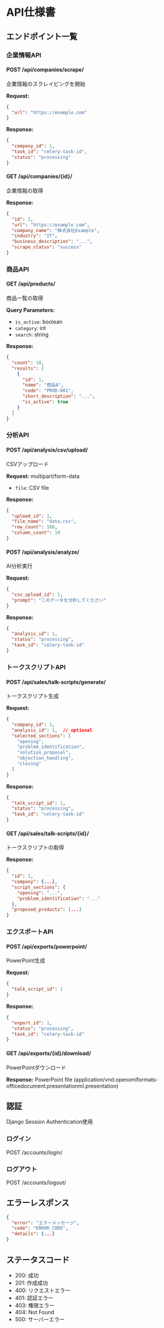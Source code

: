 # API仕様書

## エンドポイント一覧

### 企業情報API

#### POST /api/companies/scrape/
企業情報のスクレイピングを開始

**Request:**
```json
{
  "url": "https://example.com"
}
```

**Response:**
```json
{
  "company_id": 1,
  "task_id": "celery-task-id",
  "status": "processing"
}
```

#### GET /api/companies/{id}/
企業情報の取得

**Response:**
```json
{
  "id": 1,
  "url": "https://example.com",
  "company_name": "株式会社Example",
  "industry": "IT",
  "business_description": "...",
  "scrape_status": "success"
}
```

### 商品API

#### GET /api/products/
商品一覧の取得

**Query Parameters:**
- `is_active`: boolean
- `category`: int
- `search`: string

**Response:**
```json
{
  "count": 10,
  "results": [
    {
      "id": 1,
      "name": "商品A",
      "code": "PROD-001",
      "short_description": "...",
      "is_active": true
    }
  ]
}
```

### 分析API

#### POST /api/analysis/csv/upload/
CSVアップロード

**Request:** multipart/form-data
- `file`: CSV file

**Response:**
```json
{
  "upload_id": 1,
  "file_name": "data.csv",
  "row_count": 100,
  "column_count": 10
}
```

#### POST /api/analysis/analyze/
AI分析実行

**Request:**
```json
{
  "csv_upload_id": 1,
  "prompt": "このデータを分析してください"
}
```

**Response:**
```json
{
  "analysis_id": 1,
  "status": "processing",
  "task_id": "celery-task-id"
}
```

### トークスクリプトAPI

#### POST /api/sales/talk-scripts/generate/
トークスクリプト生成

**Request:**
```json
{
  "company_id": 1,
  "analysis_id": 1,  // optional
  "selected_sections": [
    "opening",
    "problem_identification",
    "solution_proposal",
    "objection_handling",
    "closing"
  ]
}
```

**Response:**
```json
{
  "talk_script_id": 1,
  "status": "processing",
  "task_id": "celery-task-id"
}
```

#### GET /api/sales/talk-scripts/{id}/
トークスクリプトの取得

**Response:**
```json
{
  "id": 1,
  "company": {...},
  "script_sections": {
    "opening": "...",
    "problem_identification": "..."
  },
  "proposed_products": [...]
}
```

### エクスポートAPI

#### POST /api/exports/powerpoint/
PowerPoint生成

**Request:**
```json
{
  "talk_script_id": 1
}
```

**Response:**
```json
{
  "export_id": 1,
  "status": "processing",
  "task_id": "celery-task-id"
}
```

#### GET /api/exports/{id}/download/
PowerPointダウンロード

**Response:** PowerPoint file (application/vnd.openxmlformats-officedocument.presentationml.presentation)

## 認証

Django Session Authentication使用

### ログイン
POST /accounts/login/

### ログアウト
POST /accounts/logout/

## エラーレスポンス

```json
{
  "error": "エラーメッセージ",
  "code": "ERROR_CODE",
  "details": {...}
}
```

## ステータスコード

- 200: 成功
- 201: 作成成功
- 400: リクエストエラー
- 401: 認証エラー
- 403: 権限エラー
- 404: Not Found
- 500: サーバーエラー

